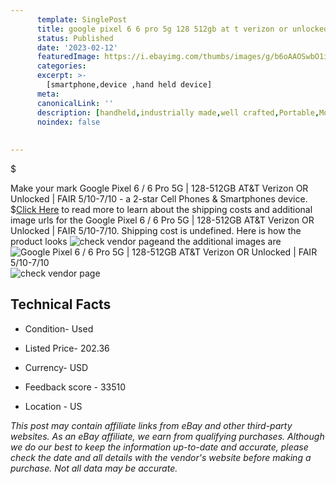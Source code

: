 ```yaml
---
      template: SinglePost
      title: google pixel 6 6 pro 5g 128 512gb at t verizon or unlocked fair 5 10 7 10
      status: Published
      date: '2023-02-12'
      featuredImage: https://i.ebayimg.com/thumbs/images/g/b6oAAOSwbO1i2vyP/s-l225.jpg
      categories: 
      excerpt: >-
        [smartphone,device ,hand held device]
      meta:
      canonicalLink: ''
      description: [handheld,industrially made,well crafted,Portable,Mobile,Compact,Convenient,Lightweight,Maneuverable,Man-portable,Miniature,Carriable,Hand-held,Light,Holdable,Transportable,Mobile device,Pocket-sized,On-the-go,Wireless,Cordless,Compact size,Convenient size, smartphone,device ,hand held device]
      noindex: false
      
        
---
```

$

Make your mark Google Pixel 6 / 6 Pro 5G | 128-512GB AT&T Verizon OR Unlocked | FAIR 5/10-7/10 - a 2-star Cell Phones & Smartphones device.
$[Click Here](https://www.ebay.com/itm/265560660258?hash=item3dd4a61922%3Ag%3Ab6oAAOSwbO1i2vyP&mkevt=1&mkcid=1&mkrid=711-53200-19255-0&campid=%253CePNCampaignId%253E&customid=%253CreferenceId%253E&toolid=10049) to read more to learn about the shipping costs and additional image urls for the Google Pixel 6 / 6 Pro 5G | 128-512GB AT&T Verizon OR Unlocked | FAIR 5/10-7/10. Shipping cost is undefined. Here is how the product looks ![check vendor page](https://i.ebayimg.com/thumbs/images/g/b6oAAOSwbO1i2vyP/s-l225.jpg)and the additional images are![Google Pixel 6 / 6 Pro 5G | 128-512GB AT&T Verizon OR Unlocked | FAIR 5/10-7/10](https://i.ebayimg.com/images/g/b6oAAOSwbO1i2vyP/s-l1600.jpg)![check vendor page](https://origin-galleryplus.ebayimg.com/ws/web/265560660258_2_0_1/225x225.jpg)



 ## Technical Facts 



     
      

 - Condition- Used 


      

 - Listed Price- 202.36 


      

 - Currency- USD 


      

 - Feedback score - 33510 


      

 - Location - US 


      
      

 *_This post may contain affiliate links from eBay and other third-party websites. As an eBay affiliate, we earn from qualifying purchases. Although we do our best to keep the information up-to-date and accurate, please check the date and all details with the vendor's website before making a purchase. Not all data may be accurate._*






